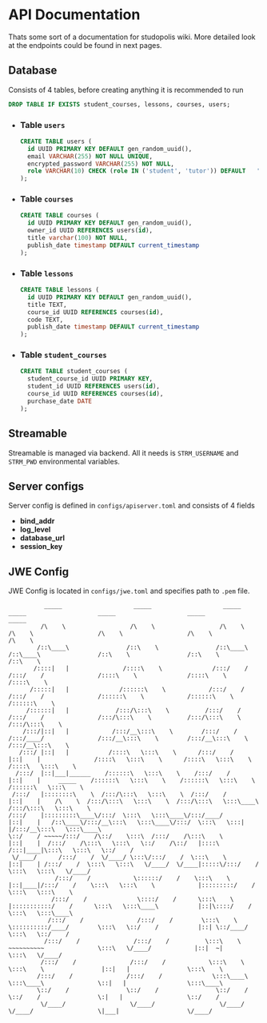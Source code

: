 # API Documentation
Thats some sort of a documentation for studopolis wiki. More detailed look at the endpoints could be found in next pages.
## Database
Consists of 4 tables, before creating anything it is recommended to run 
```sql
DROP TABLE IF EXISTS student_courses, lessons, courses, users;
```
  - ### Table `users`
    ```sql
    CREATE TABLE users (
      id UUID PRIMARY KEY DEFAULT gen_random_uuid(),
      email VARCHAR(255) NOT NULL UNIQUE,
      encrypted_password VARCHAR(255) NOT NULL,
      role VARCHAR(10) CHECK (role IN ('student', 'tutor')) DEFAULT   'student'
    );
    ```
  - ### Table `courses` 
    ```sql
    CREATE TABLE courses (
      id UUID PRIMARY KEY DEFAULT gen_random_uuid(),
      owner_id UUID REFERENCES users(id),
      title varchar(100) NOT NULL,
      publish_date timestamp DEFAULT current_timestamp
    );
    ```
  - ### Table `lessons`
    ```sql
    CREATE TABLE lessons (
      id UUID PRIMARY KEY DEFAULT gen_random_uuid(),
      title TEXT,
      course_id UUID REFERENCES courses(id),
      code TEXT,
      publish_date timestamp DEFAULT current_timestamp
    );
    ```
  - ### Table `student_courses`
    ```sql
    CREATE TABLE student_courses (
      student_course_id UUID PRIMARY KEY,
      student_id UUID REFERENCES users(id),
      course_id UUID REFERENCES courses(id),
      purchase_date DATE
    );
    ```
## Streamable
  Streamable is managed via backend. All it needs is `STRM_USERNAME` and `STRM_PWD` environmental variables.

## Server configs
  Server config is defined in `configs/apiserver.toml` and consists of 4 fields
  - **bind_addr**
  - **log_level**
  - **database_url** 
  - **session_key**

## JWE Config
  JWE Config is located in `configs/jwe.toml` and specifies path to `.pem` file.


```
          _____                    _____                    _____            _____                    _____                    _____                    _____          
         /\    \                  /\    \                  /\    \          /\    \                  /\    \                  /\    \                  /\    \         
        /::\____\                /::\    \                /::\____\        /::\____\                /::\    \                /::\    \                /::\    \        
       /::::|   |               /::::\    \              /:::/    /       /:::/    /               /::::\    \              /::::\    \              /::::\    \       
      /:::::|   |              /::::::\    \            /:::/    /       /:::/    /               /::::::\    \            /::::::\    \            /::::::\    \      
     /::::::|   |             /:::/\:::\    \          /:::/    /       /:::/    /               /:::/\:::\    \          /:::/\:::\    \          /:::/\:::\    \     
    /:::/|::|   |            /:::/__\:::\    \        /:::/    /       /:::/____/               /:::/__\:::\    \        /:::/__\:::\    \        /:::/__\:::\    \    
   /:::/ |::|   |           /::::\   \:::\    \      /:::/    /        |::|    |               /::::\   \:::\    \      /::::\   \:::\    \      /::::\   \:::\    \   
  /:::/  |::|___|______    /::::::\   \:::\    \    /:::/    /         |::|    |     _____    /::::::\   \:::\    \    /::::::\   \:::\    \    /::::::\   \:::\    \  
 /:::/   |::::::::\    \  /:::/\:::\   \:::\    \  /:::/    /          |::|    |    /\    \  /:::/\:::\   \:::\    \  /:::/\:::\   \:::\____\  /:::/\:::\   \:::\    \ 
/:::/    |:::::::::\____\/:::/  \:::\   \:::\____\/:::/____/           |::|    |   /::\____\/:::/__\:::\   \:::\____\/:::/  \:::\   \:::|    |/:::/__\:::\   \:::\____\
\::/    / ~~~~~/:::/    /\::/    \:::\  /:::/    /\:::\    \           |::|    |  /:::/    /\:::\   \:::\   \::/    /\::/   |::::\  /:::|____|\:::\   \:::\   \::/    /
 \/____/      /:::/    /  \/____/ \:::\/:::/    /  \:::\    \          |::|    | /:::/    /  \:::\   \:::\   \/____/  \/____|:::::\/:::/    /  \:::\   \:::\   \/____/ 
             /:::/    /            \::::::/    /    \:::\    \         |::|____|/:::/    /    \:::\   \:::\    \            |:::::::::/    /    \:::\   \:::\    \     
            /:::/    /              \::::/    /      \:::\    \        |:::::::::::/    /      \:::\   \:::\____\           |::|\::::/    /      \:::\   \:::\____\    
           /:::/    /               /:::/    /        \:::\    \       \::::::::::/____/        \:::\   \::/    /           |::| \::/____/        \:::\   \::/    /    
          /:::/    /               /:::/    /          \:::\    \       ~~~~~~~~~~               \:::\   \/____/            |::|  ~|               \:::\   \/____/     
         /:::/    /               /:::/    /            \:::\    \                                \:::\    \                |::|   |                \:::\    \         
        /:::/    /               /:::/    /              \:::\____\                                \:::\____\               \::|   |                 \:::\____\        
        \::/    /                \::/    /                \::/    /                                 \::/    /                \:|   |                  \::/    /        
         \/____/                  \/____/                  \/____/                                   \/____/                  \|___|                   \/____/         
                                                                                                                                                                       

```